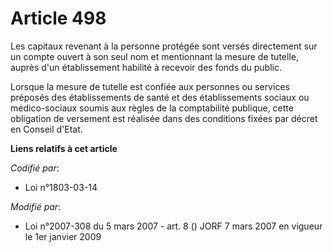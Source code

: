 # Article 498

Les capitaux revenant à la personne protégée sont versés directement sur un compte ouvert à son seul nom et mentionnant la
mesure de tutelle, auprès d'un établissement habilité à recevoir des fonds du public.

Lorsque la mesure de tutelle est confiée aux personnes ou services préposés des établissements de santé et des établissements
sociaux ou médico-sociaux soumis aux règles de la comptabilité publique, cette obligation de versement est réalisée dans des
conditions fixées par décret en Conseil d'Etat.

**Liens relatifs à cet article**

_Codifié par_:

  - Loi n°1803-03-14

_Modifié par_:

  - Loi n°2007-308 du 5 mars 2007 - art. 8 () JORF 7 mars 2007 en vigueur le 1er janvier 2009
